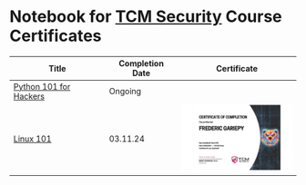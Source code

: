 # Notebook for [TCM Security](https://certifications.tcm-sec.com/) Course Certificates

| Title | Completion Date | Certificate |
| - | - | - |
| [Python 101 for Hackers](https://github.com/FredericGariepy/TCM_SEC_Notebook/tree/main/Python%20101) | Ongoing | |
| [Linux 101](https://github.com/FredericGariepy/TCM_SEC_Notebook/tree/main/Linux%20101) | 03.11.24 | <img src="https://github.com/FredericGariepy/TCM_SEC_Notebook/blob/main/Linux%20101/certificate/1710095252571-c46c042d-789b-4a40-8097-944175e11082_1.jpg" alt="Thumbnail" width="200"> |
